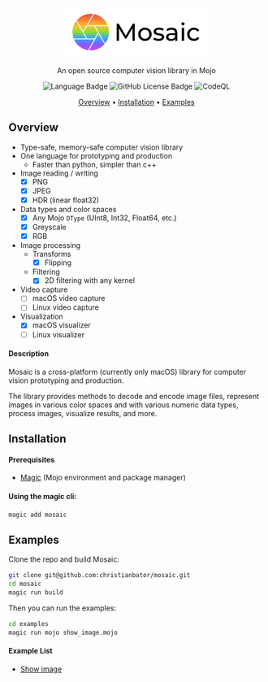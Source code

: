 <div align="center">
  <img src="assets/logo.png" alt="Mosaic Logo" width="280" height="100">
  <p>
    An open source computer vision library in Mojo
    
  ![Language Badge](https://img.shields.io/badge/language-mojo-orange)
  ![GitHub License Badge](https://img.shields.io/github/license/christianbator/mosaic)
  ![CodeQL](https://github.com/christianbator/mosaic/workflows/CodeQL/badge.svg)
  </p>
</div>

<p align="center">
  <a href="#overview">Overview</a> •
  <a href="#installation">Installation</a> •
  <a href="#examples">Examples</a>
</p>

## Overview

- Type-safe, memory-safe computer vision library
- One language for prototyping and production
  - Faster than python, simpler than c++
- Image reading / writing
  - [x] PNG
  - [x] JPEG
  - [x] HDR (linear float32)
- Data types and color spaces
  - [x] Any Mojo `DType` (UInt8, Int32, Float64, etc.) 
  - [x] Greyscale
  - [x] RGB
- Image processing
  - Transforms
    - [x] Flipping
  - Filtering
    - [x] 2D filtering with any kernel
- Video capture
  - [ ] macOS video capture
  - [ ] Linux video capture
- Visualization
  - [x] macOS visualizer
  - [ ] Linux visualizer

#### Description

Mosaic is a cross-platform (currently only macOS) library for computer vision prototyping and production.

The library provides methods to decode and encode image files, represent images in various color spaces and with various numeric data types, process images, visualize results, and more.

## Installation

#### Prerequisites

- [Magic](https://docs.modular.com/magic/) (Mojo environment and package manager)

#### Using the magic cli:

```bash
magic add mosaic
```

## Examples

Clone the repo and build Mosaic:

```bash
git clone git@github.com:christianbator/mosaic.git
cd mosaic
magic run build
```

Then you can run the examples:

```zsh
cd examples
magic run mojo show_image.mojo
```

#### Example List

- [Show image](examples/show_image.mojo)
